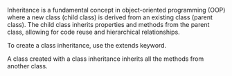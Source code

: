 
 <!-- Inheritance in JavaScript -->

Inheritance is a fundamental concept in object-oriented programming (OOP) where a new class (child class) is derived from an existing class (parent class). The child class inherits properties and methods from the parent class, allowing for code reuse and hierarchical relationships.



<!-- Class Inheritance -->

To create a class inheritance, use the extends keyword.

A class created with a class inheritance inherits all the methods from another class.


